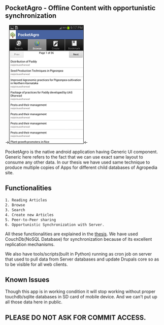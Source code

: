 
## PocketAgro - Offline Content with opportunistic synchronization


->![](https://github.com/shantand/PocketAgro/blob/master/images/browse_new.png)<-

PocketAgro is the native android application having Generic UI component. Generic here refers to the fact that we can use exact same layout to consume any other data. In our thesis we have used same technique to produce multiple copies of Apps for different child databases of Agropedia site.


## Functionalities

	1. Reading Articles
	2. Browse
	3. Search
	4. Create new Articles
	5. Peer-to-Peer sharing
	6. Opportunistic Synchronization with Server.

All these functionalities are explained in the [thesis](https://gautam5.cse.iitk.ac.in/opencs/sites/default/files/12111020.pdf). We have used CouchDb(NoSQL Database) for synchronization because of its excellent replication mechanisms.

We also have tools/scripts(built in Python) running as cron job on server that used to pull data from Server databases and update Drupals core so as to be visible for all web clients.

## Known Issues

Though this app is in working condition it will stop working without proper touchdb/sqlite databases in SD card of mobile device. And we can't put up all those data here in public.

## PLEASE DO NOT ASK FOR COMMIT ACCESS.
